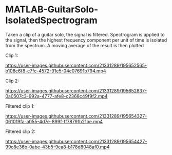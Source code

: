 # MATLAB-GuitarSolo-IsolatedSpectrogram
Taken a clip of a guitar solo, the signal is filtered. Spectrogram is applied to the signal, then the highest frequency component per unit of time is isolated from the spectrum. A moving average of the result is then plotted

Clip 1:

https://user-images.githubusercontent.com/21331289/195652565-b108c6f8-c7fc-4572-91e5-04c07691b794.mp4

Clip 2:

https://user-images.githubusercontent.com/21331289/195652837-0a0507c3-992a-4777-afe8-c2368c49f9f2.mp4

Filtered clip 1:

https://user-images.githubusercontent.com/21331289/195654327-061019fa-a055-4d7e-899f-ff7879fb21be.mp4

Filtered clip 2:

https://user-images.githubusercontent.com/21331289/195654427-99c8e36b-0abe-43b5-9ea8-b178d8048af0.mp4






